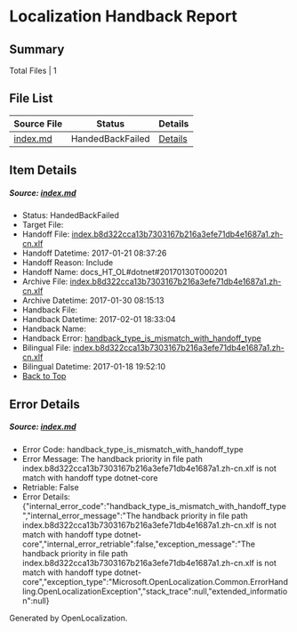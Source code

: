 # <a name='report-top'></a> Localization Handback Report

## Summary
 Total Files | 1

## File List
 Source File | Status | Details 
 ----------- | ------ | ------- 
 [index.md](https://github.com/dotnet/docs/blob/2ad428dcda9ef213a8487c35a48b33929259abba/index.md) | HandedBackFailed | [Details](#44b21665593717023aef7a85fe88a60d075193277446)

## Item Details
##### <a name='44b21665593717023aef7a85fe88a60d075193277446'></a> Source: [index.md](https://github.com/dotnet/docs/blob/2ad428dcda9ef213a8487c35a48b33929259abba/index.md)
* Status: HandedBackFailed
* Target File: 
* Handoff File: [index.b8d322cca13b7303167b216a3efe71db4e1687a1.zh-cn.xlf](https://github.com/dotnet/docs.handoff/blob/df928e02da85fb5a60e024927cb94f46b84f3b5a/ol-handoff/dotnet/docs.zh-cn/master/dotnet-core/index.b8d322cca13b7303167b216a3efe71db4e1687a1.zh-cn.xlf)
* Handoff Datetime: 2017-01-21 08:37:26
* Handoff Reason: Include
* Handoff Name: docs_HT_OL#dotnet#20170130T000201
* Archive File: [index.b8d322cca13b7303167b216a3efe71db4e1687a1.zh-cn.xlf](https://github.com/dotnet/docs.handoff/blob/9e66f5a01c61cb53a0acac2b9160be464b8cb6f0/ol-archive/dotnet/docs.zh-cn/master/dotnet-core/index.b8d322cca13b7303167b216a3efe71db4e1687a1.zh-cn.xlf)
* Archive Datetime: 2017-01-30 08:15:13
* Handback File: 
* Handback Datetime: 2017-02-01 18:33:04
* Handback Name: 
* Handback Error: [handback_type_is_mismatch_with_handoff_type](#44b21665593717023aef7a85fe88a60d075193277446handback_type_is_mismatch_with_handoff_type)
* Bilingual File: [index.b8d322cca13b7303167b216a3efe71db4e1687a1.zh-cn.xlf](https://github.com/dotnet/docs.handback/blob/fd3e092076abd666e67a8aabcb5eb86c22287b9b/ol-handback/dotnet/docs.zh-cn/master/dotnet-core/index.b8d322cca13b7303167b216a3efe71db4e1687a1.zh-cn.xlf)
* Bilingual Datetime: 2017-01-18 19:52:10
* [Back to Top](#report-top)


## Error Details
##### <a name='44b21665593717023aef7a85fe88a60d075193277446handback_type_is_mismatch_with_handoff_type'></a> Source: [index.md](#44b21665593717023aef7a85fe88a60d075193277446)
* Error Code: handback_type_is_mismatch_with_handoff_type
* Error Message: The handback priority in file path index.b8d322cca13b7303167b216a3efe71db4e1687a1.zh-cn.xlf is not match with handoff type dotnet-core
* Retriable: False
* Error Details: {"internal_error_code":"handback_type_is_mismatch_with_handoff_type","internal_error_message":"The handback priority in file path index.b8d322cca13b7303167b216a3efe71db4e1687a1.zh-cn.xlf is not match with handoff type dotnet-core","internal_error_retriable":false,"exception_message":"The handback priority in file path index.b8d322cca13b7303167b216a3efe71db4e1687a1.zh-cn.xlf is not match with handoff type dotnet-core","exception_type":"Microsoft.OpenLocalization.Common.ErrorHandling.OpenLocalizationException","stack_trace":null,"extended_information":null}


Generated by OpenLocalization.
